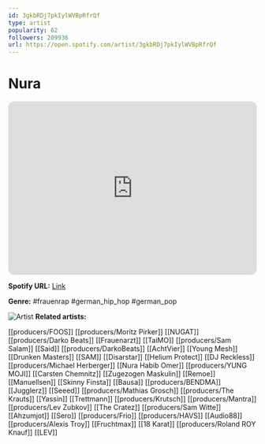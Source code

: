 ```yaml
---
id: 3gkbRDj7pkIylWVBpRfrQf
type: artist
popularity: 62
followers: 209936
url: https://open.spotify.com/artist/3gkbRDj7pkIylWVBpRfrQf
---
```

# Nura

<iframe style="border-radius:12px" src="https://open.spotify.com/embed/artist/3gkbRDj7pkIylWVBpRfrQf" width="100%" height="352" frameBorder="0" allowfullscreen="" allow="autoplay; clipboard-write; encrypted-media; fullscreen; picture-in-picture" loading="lazy"></iframe>

**Spotify URL:** [Link](https://open.spotify.com/artist/3gkbRDj7pkIylWVBpRfrQf)

**Genre:**  #frauenrap #german_hip_hop #german_pop

![Artist](https://i.scdn.co/image/ab6761610000e5eb8da94f6e0c4bd2133aee0403)
**Related artists:**

[[producers/FOOS]]
[[producers/Moritz Pirker]]
[[NUGAT]]
[[producers/Darko Beats]]
[[Frauenarzt]]
[[TaiMO]]
[[producers/Sam Salam]]
[[Said]]
[[producers/DarkoBeats]]
[[AchtVier]]
[[Young Mesh]]
[[Drunken Masters]]
[[SAM]]
[[Disarstar]]
[[Helium Protect]]
[[DJ Reckless]]
[[producers/Michael Herberger]]
[[Nura Habib Omer]]
[[producers/YUNG MOJI]]
[[Carsten Chemnitz]]
[[Zugezogen Maskulin]]
[[Remoe]]
[[Manuellsen]]
[[Skinny Finsta]]
[[Bausa]]
[[producers/BENDMA]]
[[Jugglerz]]
[[Seeed]]
[[producers/Mathias Grosch]]
[[producers/The Krauts]]
[[Yassin]]
[[Trettmann]]
[[producers/Krutsch]]
[[producers/Mantra]]
[[producers/Lev Zubkov]]
[[The Cratez]]
[[producers/Sam Witte]]
[[Ahzumjot]]
[[Sero]]
[[producers/Frio]]
[[producers/HAVS]]
[[Audio88]]
[[producers/Alexis Troy]]
[[Fruchtmax]]
[[18 Karat]]
[[producers/Roland ROY Knauf]]
[[LEV]]
